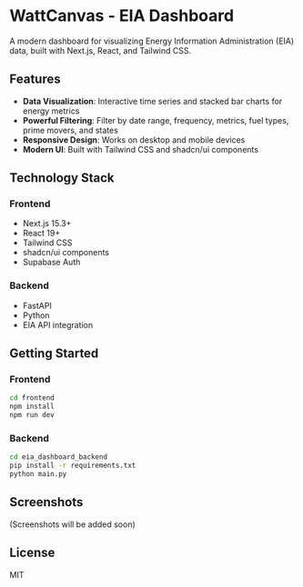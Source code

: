 # WattCanvas - EIA Dashboard

A modern dashboard for visualizing Energy Information Administration (EIA) data, built with Next.js, React, and Tailwind CSS.

## Features

- **Data Visualization**: Interactive time series and stacked bar charts for energy metrics
- **Powerful Filtering**: Filter by date range, frequency, metrics, fuel types, prime movers, and states
- **Responsive Design**: Works on desktop and mobile devices
- **Modern UI**: Built with Tailwind CSS and shadcn/ui components

## Technology Stack

### Frontend
- Next.js 15.3+
- React 19+
- Tailwind CSS
- shadcn/ui components
- Supabase Auth

### Backend
- FastAPI
- Python
- EIA API integration

## Getting Started

### Frontend

```bash
cd frontend
npm install
npm run dev
```

### Backend

```bash
cd eia_dashboard_backend
pip install -r requirements.txt
python main.py
```

## Screenshots

(Screenshots will be added soon)

## License

MIT
